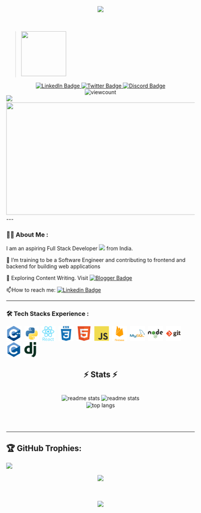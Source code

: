 <div id="header" align="center">
  <img src="https://media.giphy.com/media/Nx0rz3jtxtEre/giphy.gif" width="580"/>
</div>
<br><br>

 <div> <blockquote class="badgr-badge" style="font-family: Helvetica, Roboto, &quot;Segoe UI&quot;, Calibri, sans-serif;"><a href="https://api.badgr.io/public/assertions/bZ9KWreiRxuC3z0tsvMivg"><img width="120px" height="120px" src="https://api.badgr.io/public/assertions/bZ9KWreiRxuC3z0tsvMivg/image"></a></blockquote></div>

<div id="badges" align="center">
  <a href="https://www.linkedin.com/in/binayakbhattacharjee16/">
    <img src="https://img.shields.io/badge/LinkedIn-blue?style=for-the-badge&logo=linkedin&logoColor=white" alt="LinkedIn Badge"/>
  </a>
  <a href="https://twitter.com/BinayakB_16">
    <img src="https://img.shields.io/badge/x-black?logo=x&logoColor=white" alt="Twitter Badge"/>
  </a>
  <a href="https://discordapp.com/users/771370672987045910">
    <img src="https://img.shields.io/badge/Discord-darkblue?style=for-the-badge&logo=discord&logoColor=white" alt="Discord Badge"/>
  </a>
</div>
<div id="badges" align="center">
<!--  ![GitHub Views](https://komarev.com/ghpvc/?username=<ZenMachina16>) -->
 <img src="https://komarev.com/ghpvc/?username=ZenMachina16" alt="viewcount"/>

</div>

  <img src="https://media.giphy.com/media/hvRJCLFzcasrR4ia7z/giphy.gif" width="30px"/>
</h1>
<div align="center">
  <img src="https://media.giphy.com/media/L8K62iTDkzGX6/giphy.gif" width="600" height="300"/>
</div>
---

### :man_technologist: About Me :
I am an aspiring Full Stack Developer <img src="https://media.giphy.com/media/WUlplcMpOCEmTGBtBW/giphy.gif" width="30"> from India.<br/>

:telescope: I’m training to be a Software Engineer and contributing to frontend and backend for building web applications<br/>

:seedling: Exploring Content Writing. Visit  <a href="https://bytemindchronicles.blogspot.com/">
    <img src="https://img.shields.io/badge/-FF5722?style=for-the-badge&logo=blogger&logoColor=white" alt="Blogger Badge"/>
  </a><br/>

  :mailbox:How to reach me: [![Linkedin Badge](https://img.shields.io/badge/-blue?style=flat&logo=Linkedin&logoColor=white)](https://www.linkedin.com/in/binayakbhattacharjee16/)


  ---

### :hammer_and_wrench: Tech Stacks Experience :
<div>
  <img src="https://github.com/devicons/devicon/blob/master/icons/cplusplus/cplusplus-original.svg" title="C++" alt="C++" width="40" height="40"/>&nbsp;
  <img src="https://github.com/devicons/devicon/blob/master/icons/python/python-original.svg" title="Python" **alt="Python" width="40" height="40"/>
  <img src="https://github.com/devicons/devicon/blob/master/icons/react/react-original-wordmark.svg" title="React" alt="React" width="40" height="40"/>&nbsp;
  <img src="https://github.com/devicons/devicon/blob/master/icons/css3/css3-plain-wordmark.svg"  title="CSS3" alt="CSS" width="40" height="40"/>&nbsp;
  <img src="https://github.com/devicons/devicon/blob/master/icons/html5/html5-original.svg" title="HTML5" alt="HTML" width="40" height="40"/>&nbsp;
  <img src="https://github.com/devicons/devicon/blob/master/icons/javascript/javascript-original.svg" title="JavaScript" alt="JavaScript" width="40" height="40"/>&nbsp;
  <img src="https://github.com/devicons/devicon/blob/master/icons/firebase/firebase-plain-wordmark.svg" title="Firebase" alt="Firebase" width="40" height="40"/>&nbsp;
  <img src="https://github.com/devicons/devicon/blob/master/icons/mysql/mysql-original-wordmark.svg" title="MySQL"  alt="MySQL" width="40" height="40"/>&nbsp;
  <img src="https://github.com/devicons/devicon/blob/master/icons/nodejs/nodejs-original-wordmark.svg" title="NodeJS" alt="NodeJS" width="40" height="40"/>&nbsp;
  <img src="https://github.com/devicons/devicon/blob/master/icons/git/git-original-wordmark.svg" title="Git" **alt="Git" width="40" height="40"/>
  <img src="https://github.com/devicons/devicon/blob/master/icons/c/c-original.svg" title="Git" **alt="Git" width="40" height="40"/>
  <img src="https://github.com/devicons/devicon/blob/master/icons/django/django-plain.svg" title="Django" **alt="Django" width="40" height="40"/>
</div>




<h2 align="center">⚡ Stats ⚡</h2>
<br>
<div align=center>
  <img width=390 src="https://github-readme-streak-stats-salesp07.vercel.app?user=ZenMachina16&theme=transparent&hide_border=true&border_radius=4.6&mode=weekly"  alt="readme stats"/>
  <img width=390 src="https://github-readme-stats.vercel.app/api?username=ZenMachina16&show_icons=true&bg_color=00000000&hide_border=true" alt="readme stats" />
  <br/>
  <img width=320 align="center" src="https://github-readme-stats.vercel.app/api/top-langs/?username=ZenMachina16&layout=donut&theme=transparent&hide_border=true" alt="top langs" />
</div>

<br/><br/>
<hr/>

## 🏆 GitHub Trophies:
![](https://github-profile-trophy.vercel.app/?username=ZenMachina16&theme=radical&no-frame=true&no-bg=false&margin-w=4)
<br>
  
<p  align="center">
<img src="https://user-images.githubusercontent.com/73097560/115834477-dbab4500-a447-11eb-908a-139a6edaec5c.gif">             
<br>
<h1 align="center">
    <img src="https://readme-typing-svg.herokuapp.com/?font=Righteous&size=35&center=true&vCenter=true&width=500&height=70&duration=4000&lines=Thanks+for+the+View🙋🏻‍♂️!;+Take+Care🤝" />
</h1>
</div>


  
